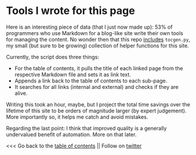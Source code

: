 # Tools I wrote for this page

Here is an interesting piece of data (that I just now made up): 
53% of programmers who use Markdown for a blog-like site 
write their own tools for managing the content.
No wonder then that this repo [includes](../tocgen.py) ``tocgen.py``, 
my small (but sure to be growing) collection of helper functions for this site.

Currently, the script does three things:

* For the table of contents, it pulls the title of each linked page from the 
  respective Markdown file and sets it as link text.
* Appends a link back to the table of contents to each sub-page.
* It searches for all links (internal and external) and checks if they are alive.

Writing this took an hour, maybe, but I project the total time savings over
the lifetime of this site to be orders of magnitude larger (by expert judgement).
More importantly so, it helps me catch and avoid mistakes.

Regarding the last point: I think that improved quality is a generally undervalued benefit
of automation. More on that later.




<<< Go back to the [table of contents](../README.md) || Follow on [twitter](https://twitter.com/EberhardHansis)